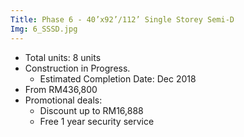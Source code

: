 ```yaml
---
Title: Phase 6 - 40’x92’/112’ Single Storey Semi-D
Img: 6_SSSD.jpg
---
```


* Total units: 8 units
* Construction in Progress.
    - Estimated Completion Date: Dec 2018
* From RM436,800
* Promotional deals:
    - Discount up to RM16,888
    - Free 1 year security service